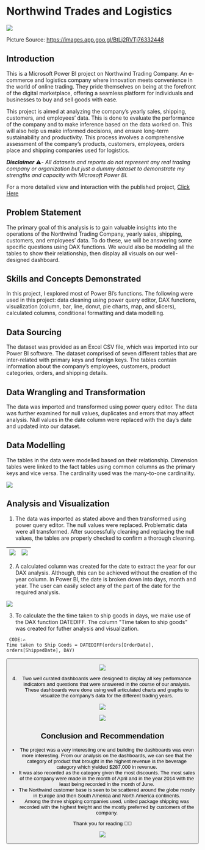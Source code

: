 # Northwind Trades and Logistics

![](celite_trading_shipping_clearing_logistics.jpg)

Picture Source: https://images.app.goo.gl/BtLj2RVTj76332448

## Introduction
This is a Microsoft Power BI project on Northwind Trading Company. An e-commerce and logistics company where innovation meets convenience in the world of online trading. They pride themselves on being at the forefront of the digital marketplace, offering a seamless platform for individuals and businesses to buy and sell goods with ease.

This project is aimed at analyzing the company’s yearly sales, shipping, customers, and employees’ data. This is done to evaluate the performance of the company and to make inference based on the data worked on. This will also help us make informed decisions, and ensure long-term sustainability and productivity. This process involves a comprehensive assessment of the company’s products, customers, employees, orders place and shipping companies used for logistics.

**_Disclaimer_** ⚠️- _All datasets and reports do not represent any real trading company or organization but just a dummy dataset to demonstrate my strengths and capacity with Microsoft Power BI._

For a more detailed view and interaction with the published project, [Click Here](https://app.powerbi.com/groups/me/reports/5bdf3ca6-d246-415d-8275-3c57a199025d/ReportSection012187e1caa116b044dd?experience=power-bi)

## Problem Statement
The primary goal of this analysis is to gain valuable insights into the operations of the Northwind Trading Company, yearly sales, shipping, customers, and employees’ data. To do these, we will be answering some specific questions using DAX functions. We would also be modeling all the tables to show their relationship, then display all visuals on our well-designed dashboard.

## Skills and Concepts Demonstrated
In this project, I explored most of Power BI’s functions. The following were used in this project: data cleaning using power query editor, DAX functions, visualization (column, bar, line, donut, pie charts, map, and slicers), calculated columns, conditional formatting and data modelling.

## Data Sourcing
The dataset was provided as an Excel CSV file, which was imported into our Power BI software. The dataset comprised of seven different tables that are inter-related with primary keys and foreign keys. The tables contain information about the company’s employees, customers, product categories, orders, and shipping details.

## Data Wrangling and Transformation
The data was imported and transformed using power query editor. The data was further examined for null values, duplicates and errors that may affect analysis. Null values in the date column were replaced with the day’s date and updated into our dataset.

## Data Modelling
The tables in the data were modelled based on their relationship. Dimension tables were linked to the fact tables using common columns as the primary keys and vice versa. The cardinality used was the many-to-one cardinality.

![](ProjectModel.png)

## Analysis and Visualization

1. The data was imported as stated above and then transformed using power query editor. The null values were replaced. Problematic data were all transformed. After successfully cleaning and replacing the null values, the tables are properly checked to confirm a thorough cleaning.

![](NullValues.png)                                               |                                      ![](Cleaned_NullValues.png)     
|----------------------------------------------------------------:|:---------------------------------------------------------------------------|

2. A calculated column was created for the date to extract the year for our DAX analysis. Although, this can be achieved without the creation of the year column. In Power BI, the date is broken down into days, month and year. The user can easily select any of the part of the date for the required analysis.

![](CreatedColumn.png)

3. To calculate the the time taken to ship goods in days, we make use of the DAX function DATEDIFF. The column "Time taken to ship goods" was created for futher analysis and visualization.

<pre><code id="sqlQuery"> CODE:✍️
Time taken to Ship Goods = DATEDIFF(orders[OrderDate], orders[ShippedDate], DAY)
</code></pre><button class="btn" data-clipboard-target="#sqlQuery">

![](CColumn.png)

4. Two well curated dashboards were designed to display all key performance indicators and questions that were answered in the course of our analysis. These dashboards were done using well articulated charts and graphs to visualize the company's data for the different trading years. 

![](BIProject_page1.jpg)

![](BIProject_page2.jpg)

## Conclusion and Recommendation
- The project was a very interesting one and building the dashboards was even more interesting. From our analysis on the dashboards, we can see that the category of product that brought in the highest revenue is the beverage category which yielded $287,000 in revenue.
- It was also recorded as the category given the most discounts. The most sales of the company were made in the month of April and in the year 2014 with the least being recorded in the month of June.
- The Northwind customer base is seen to be scattered around the globe mostly in Europe and then South America and North America continents.
- Among the three shipping companies used, united package shipping was recorded with the highest freight and the mostly preferred by customers of the company.

Thank you for reading 🙏😃

![](Smiley_thanks.png)




